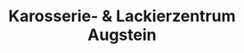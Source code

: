 ---
title: "Karosserie- & Lackierzentrum Augstein"
url: /dormagen/karosserie-und-lackierzentrum-augstein/
shop: Autowerkstatt
---